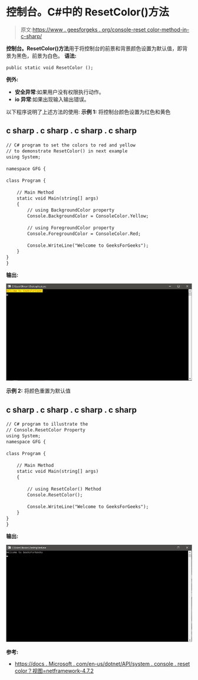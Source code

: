 # 控制台。C#中的 ResetColor()方法

> 原文:[https://www . geesforgeks . org/console-reset color-method-in-c-sharp/](https://www.geeksforgeeks.org/console-resetcolor-method-in-c-sharp/)

**控制台。ResetColor()方法**用于将控制台的前景和背景颜色设置为默认值，即背景为黑色，前景为白色。
**语法:**

```
public static void ResetColor ();
```

**例外:**

*   **安全异常**:如果用户没有权限执行动作。
*   **io 异常**:如果出现输入输出错误。

以下程序说明了上述方法的使用:
**示例 1:** 将控制台颜色设置为红色和黄色

## c sharp . c sharp . c sharp . c sharp

```
// C# program to set the colors to red and yellow
// to demonstrate ResetColor() in next example
using System;

namespace GFG {

class Program {

    // Main Method
    static void Main(string[] args)
    {
        // using BackgroundColor property
        Console.BackgroundColor = ConsoleColor.Yellow;

        // using ForegroundColor property
        Console.ForegroundColor = ConsoleColor.Red;

        Console.WriteLine("Welcome to GeeksForGeeks");
    }
}
}
```

**输出:**

![](img/821cac3d67909acd7327de65792facf3.png)

**示例 2:** 将颜色重置为默认值

## c sharp . c sharp . c sharp . c sharp

```
// C# program to illustrate the
// Console.ResetColor Property
using System;
namespace GFG {

class Program {

    // Main Method
    static void Main(string[] args)
    {

        // using ResetColor() Method
        Console.ResetColor();

        Console.WriteLine("Welcome to GeeksForGeeks");
    }
}
}
```

**输出:**

![](img/2beeb3103271dceac9c55bfac599b81f.png)

**参考:**

*   [https://docs . Microsoft . com/en-us/dotnet/API/system . console . reset color？视图=netframework-4.7.2](https://docs.microsoft.com/en-us/dotnet/api/system.console.resetcolor?view=netframework-4.7.2)
